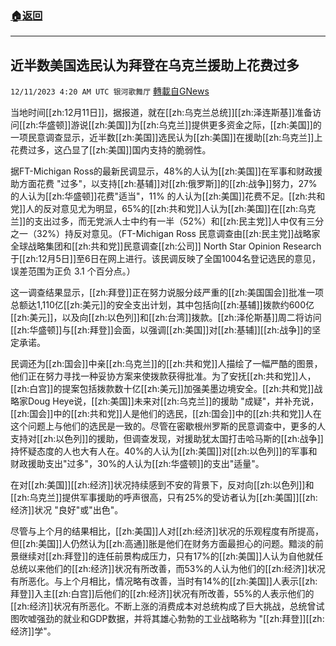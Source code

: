 ###  [:house:返回](README.md)
---


## 近半数美国选民认为拜登在乌克兰援助上花费过多
`12/11/2023 4:20 AM UTC 银河歌舞厅` [轉載自GNews](https://gnews.org/articles/2094832)

当地时间[[zh:12月11日]]，据报道，就在[[zh:乌克兰总统]][[zh:泽连斯基]]准备访问[[zh:华盛顿]]游说[[zh:美国]]为[[zh:乌克兰]]提供更多资金之际，[[zh:美国]]的一项民意调查显示，近半数[[zh:美国]]选民认为[[zh:美国]]在援助[[zh:乌克兰]]上花费过多，这凸显了[[zh:美国]]国内支持的脆弱性。

据FT-Michigan Ross的最新民调显示，48%的人认为[[zh:美国]]在军事和财政援助方面花费 "过多"，以支持[[zh:基辅]]对[[zh:俄罗斯]]的[[zh:战争]]努力，27% 的人认为[[zh:华盛顿]]花费"适当"，11% 的人认为[[zh:美国]]花费不足。[[zh:共和党]]人的反对意见尤为明显，65%的[[zh:共和党]]人认为[[zh:美国]]在[[zh:乌克兰]]的支出过多，而无党派人士中约有一半（52%）和[[zh:民主党]]人中仅有三分之一（32%）持反对意见。（FT-Michigan Ross 民意调查由[[zh:民主党]]战略家全球战略集团和[[zh:共和党]]民意调查[[zh:公司]] North Star Opinion Research 于[[zh:12月5日]]至6日在网上进行。该民调反映了全国1004名登记选民的意见，误差范围为正负 3.1 个百分点。）

这一调查结果显示，[[zh:拜登]]正在努力说服分歧严重的[[zh:美国国会]]批准一项总额达1,110亿[[zh:美元]]的安全支出计划，其中包括向[[zh:基辅]]拨款约600亿[[zh:美元]]，以及向[[zh:以色列]]和[[zh:台湾]]拨款。[[zh:泽伦斯基]]周二将访问[[zh:华盛顿]]与[[zh:拜登]]会面，以强调[[zh:美国]]对[[zh:基辅]][[zh:战争]]的坚定承诺。



民调还为[[zh:国会]]中亲[[zh:乌克兰]]的[[zh:共和党]]人描绘了一幅严酷的图景，他们正在努力寻找一种妥协方案来使拨款获得批准。为了安抚[[zh:共和党]]人，[[zh:白宫]]的提案包括拨款数十亿[[zh:美元]]加强美墨边境安全。[[zh:共和党]]战略家Doug Heye说，[[zh:美国]]未来对[[zh:乌克兰]]的援助 "成疑"，并补充说，[[zh:国会]]中的[[zh:共和党]]人是他们的选民，[[zh:国会]]中的[[zh:共和党]]人在这个问题上与他们的选民是一致的。尽管在密歇根州罗斯的民意调查中，更多的人支持对[[zh:以色列]]的援助，但调查发现，对援助犹太国打击哈马斯的[[zh:战争]]持怀疑态度的人也大有人在。40%的人认为[[zh:美国]]对[[zh:以色列]]的军事和财政援助支出"过多"，30%的人认为[[zh:华盛顿]]的支出"适量"。

在对[[zh:美国]][[zh:经济]]状况持续感到不安的背景下，反对向[[zh:以色列]]和[[zh:乌克兰]]提供军事援助的呼声很高，只有25%的受访者认为[[zh:美国]][[zh:经济]]状况 "良好"或"出色"。



尽管与上个月的结果相比，[[zh:美国]]人对[[zh:经济]]状况的乐观程度有所提高，但[[zh:美国]]人仍然认为[[zh:高通]]胀是他们在财务方面最担心的问题。黯淡的前景继续对[[zh:拜登]]的连任前景构成压力，只有17%的[[zh:美国]]人认为自他就任总统以来他们的[[zh:经济]]状况有所改善，而53%的人认为他们的[[zh:经济]]状况有所恶化。与上个月相比，情况略有改善，当时有14%的[[zh:美国]]人表示[[zh:拜登]]入主[[zh:白宫]]后他们的[[zh:经济]]状况有所改善，55%的人表示他们的[[zh:经济]]状况有所恶化。不断上涨的消费成本对总统构成了巨大挑战，总统曾试图吹嘘强劲的就业和GDP数据，并将其雄心勃勃的工业战略称为 "[[zh:拜登]][[zh:经济]]学"。

